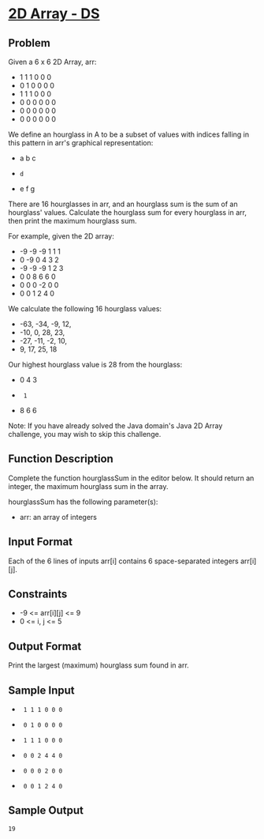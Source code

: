 #   [2D Array - DS](https://www.hackerrank.com/challenges/2d-array/problem?h_l=interview&playlist_slugs%5B%5D=interview-preparation-kit&playlist_slugs%5B%5D=arrays)

## Problem
Given a 6 x 6 2D Array, arr:
-   1 1 1 0 0 0
-   0 1 0 0 0 0
-   1 1 1 0 0 0
-   0 0 0 0 0 0
-   0 0 0 0 0 0
-   0 0 0 0 0 0



We define an hourglass in A to be a subset of values with indices falling in this pattern in arr's graphical representation:
-   a b c
-     d
-   e f g

There are 16 hourglasses in arr, and an hourglass sum is the sum of an hourglass' values. Calculate the hourglass sum for every hourglass in arr, then print the maximum hourglass sum.

For example, given the 2D array:

-   -9 -9 -9  1 1 1 
-    0 -9  0  4 3 2
-   -9 -9 -9  1 2 3
-    0  0  8  6 6 0
-    0  0  0 -2 0 0
-    0  0  1  2 4 0

We calculate the following 16 hourglass values:

-  -63, -34, -9, 12, 
-  -10, 0, 28, 23, 
-  -27, -11, -2, 10, 
-  9, 17, 25, 18

Our highest hourglass value is 28 from the hourglass:
-    0 4 3
-      1
-    8 6 6

Note: If you have already solved the Java domain's Java 2D Array challenge, you may wish to skip this challenge.

## Function Description
Complete the function hourglassSum in the editor below. It should return an integer, the maximum hourglass sum in the array.

hourglassSum has the following parameter(s):

- arr: an array of integers

## Input Format
Each of the 6 lines of inputs arr[i] contains 6 space-separated integers arr[i][j].

## Constraints
- -9 <= arr[i][j] <= 9 
-  0 <= i, j <= 5
## Output Format
Print the largest (maximum) hourglass sum found in arr.

## Sample Input
-      1 1 1 0 0 0
-      0 1 0 0 0 0
-      1 1 1 0 0 0
-      0 0 2 4 4 0
-      0 0 0 2 0 0
-      0 0 1 2 4 0
    
## Sample Output
    19
